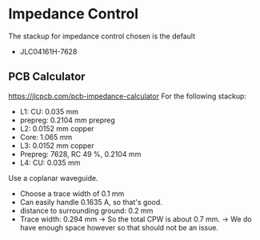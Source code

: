 # Impedance Control
The stackup for impedance control chosen is the default
- JLC04161H-7628

## PCB Calculator
https://jlcpcb.com/pcb-impedance-calculator
For the following stackup:
- L1: CU: 0.035 mm
- prepreg: 0.2104 mm prepreg
- L2: 0.0152 mm copper
- Core: 1.065 mm
- L3: 0.0152 mm copper
- Prepreg: 7628, RC 49 %, 0.2104 mm
- L4: CU: 0.035 mm

Use a coplanar waveguide.
- Choose a trace width of 0.1 mm
- Can easily handle 0.1635 A, so that's good.
- distance to surrounding ground: 0.2 mm
- Trace width: 0.294 mm
    -> So the total CPW is about 0.7 mm.
    -> We do have enough space however so that should not be an issue.